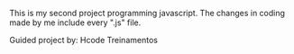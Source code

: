 This is my second project programming javascript. The changes in coding made by me include every ".js" file.

Guided project by: Hcode Treinamentos